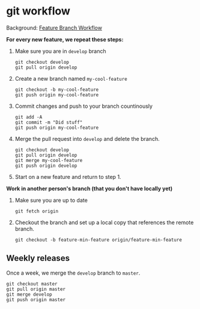 # git workflow
Background: [Feature Branch Workflow](https://www.atlassian.com/git/tutorials/comparing-workflows/feature-branch-workflow)

**For every new feature, we repeat these steps:**

1. Make sure you are in `develop` branch

	```
	git checkout develop
	git pull origin develop
	```

2. Create a new branch named `my-cool-feature`
	
	```
	git checkout -b my-cool-feature
	git push origin my-cool-feature
	```

3. Commit changes and push to your branch countinously

	```
	git add -A
	git commit -m "Did stuff"
	git push origin my-cool-feature
	```

4. Merge the pull request into `develop` and delete the branch.
	
	```
	git checkout develop
	git pull origin develop
	git merge my-cool-feature
	git push origin develop 
	```

6. Start on a new feature and return to step 1.

**Work in another person's branch (that you don't have locally yet)**
1. Make sure you are up to date

	```
	git fetch origin
	```

2. Checkout the branch and set up a local copy that references the remote branch.

	```
	git checkout -b feature-min-feature origin/feature-min-feature
	```

## Weekly releases
Once a week, we merge the `develop` branch to `master`.

```
git checkout master
git pull origin master
git merge develop
git push origin master
```